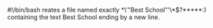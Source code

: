 #!/bin/bash
reates a file named exactly \*\\'"Best School"\'\\*$\?\*\*\*\*\*:) containing the text Best School ending by a new line.
